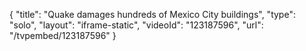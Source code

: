{
    "title": "Quake damages hundreds of Mexico City buildings",
    "type": "solo",
    "layout": "iframe-static",
    "videoId": "123187596",
    "url": "\/tvpembed\/123187596"
}